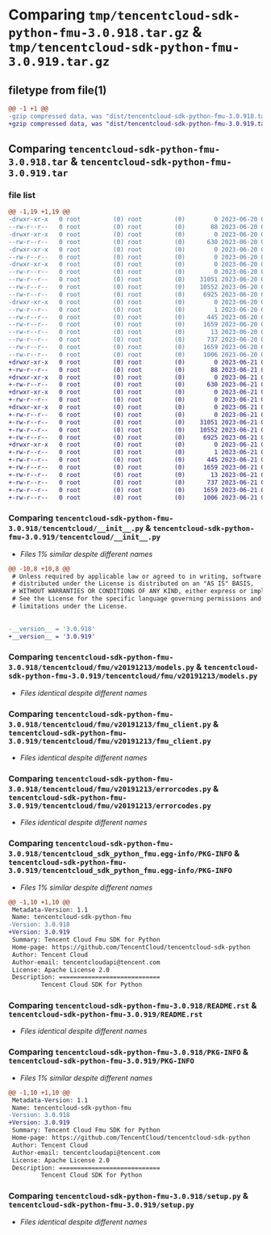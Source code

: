 # Comparing `tmp/tencentcloud-sdk-python-fmu-3.0.918.tar.gz` & `tmp/tencentcloud-sdk-python-fmu-3.0.919.tar.gz`

## filetype from file(1)

```diff
@@ -1 +1 @@
-gzip compressed data, was "dist/tencentcloud-sdk-python-fmu-3.0.918.tar", last modified: Tue Jun 20 02:40:53 2023, max compression
+gzip compressed data, was "dist/tencentcloud-sdk-python-fmu-3.0.919.tar", last modified: Wed Jun 21 00:27:30 2023, max compression
```

## Comparing `tencentcloud-sdk-python-fmu-3.0.918.tar` & `tencentcloud-sdk-python-fmu-3.0.919.tar`

### file list

```diff
@@ -1,19 +1,19 @@
-drwxr-xr-x   0 root         (0) root         (0)        0 2023-06-20 02:40:53.000000 tencentcloud-sdk-python-fmu-3.0.918/
--rw-r--r--   0 root         (0) root         (0)       88 2023-06-20 02:40:53.000000 tencentcloud-sdk-python-fmu-3.0.918/setup.cfg
-drwxr-xr-x   0 root         (0) root         (0)        0 2023-06-20 02:40:53.000000 tencentcloud-sdk-python-fmu-3.0.918/tencentcloud/
--rw-r--r--   0 root         (0) root         (0)      630 2023-06-20 02:40:53.000000 tencentcloud-sdk-python-fmu-3.0.918/tencentcloud/__init__.py
-drwxr-xr-x   0 root         (0) root         (0)        0 2023-06-20 02:40:53.000000 tencentcloud-sdk-python-fmu-3.0.918/tencentcloud/fmu/
--rw-r--r--   0 root         (0) root         (0)        0 2023-06-20 02:40:53.000000 tencentcloud-sdk-python-fmu-3.0.918/tencentcloud/fmu/__init__.py
-drwxr-xr-x   0 root         (0) root         (0)        0 2023-06-20 02:40:53.000000 tencentcloud-sdk-python-fmu-3.0.918/tencentcloud/fmu/v20191213/
--rw-r--r--   0 root         (0) root         (0)        0 2023-06-20 02:40:53.000000 tencentcloud-sdk-python-fmu-3.0.918/tencentcloud/fmu/v20191213/__init__.py
--rw-r--r--   0 root         (0) root         (0)    31051 2023-06-20 02:40:53.000000 tencentcloud-sdk-python-fmu-3.0.918/tencentcloud/fmu/v20191213/models.py
--rw-r--r--   0 root         (0) root         (0)    10552 2023-06-20 02:40:53.000000 tencentcloud-sdk-python-fmu-3.0.918/tencentcloud/fmu/v20191213/fmu_client.py
--rw-r--r--   0 root         (0) root         (0)     6925 2023-06-20 02:40:53.000000 tencentcloud-sdk-python-fmu-3.0.918/tencentcloud/fmu/v20191213/errorcodes.py
-drwxr-xr-x   0 root         (0) root         (0)        0 2023-06-20 02:40:53.000000 tencentcloud-sdk-python-fmu-3.0.918/tencentcloud_sdk_python_fmu.egg-info/
--rw-r--r--   0 root         (0) root         (0)        1 2023-06-20 02:40:53.000000 tencentcloud-sdk-python-fmu-3.0.918/tencentcloud_sdk_python_fmu.egg-info/dependency_links.txt
--rw-r--r--   0 root         (0) root         (0)      445 2023-06-20 02:40:53.000000 tencentcloud-sdk-python-fmu-3.0.918/tencentcloud_sdk_python_fmu.egg-info/SOURCES.txt
--rw-r--r--   0 root         (0) root         (0)     1659 2023-06-20 02:40:53.000000 tencentcloud-sdk-python-fmu-3.0.918/tencentcloud_sdk_python_fmu.egg-info/PKG-INFO
--rw-r--r--   0 root         (0) root         (0)       13 2023-06-20 02:40:53.000000 tencentcloud-sdk-python-fmu-3.0.918/tencentcloud_sdk_python_fmu.egg-info/top_level.txt
--rw-r--r--   0 root         (0) root         (0)      737 2023-06-20 02:40:53.000000 tencentcloud-sdk-python-fmu-3.0.918/README.rst
--rw-r--r--   0 root         (0) root         (0)     1659 2023-06-20 02:40:53.000000 tencentcloud-sdk-python-fmu-3.0.918/PKG-INFO
--rw-r--r--   0 root         (0) root         (0)     1006 2023-06-20 02:40:53.000000 tencentcloud-sdk-python-fmu-3.0.918/setup.py
+drwxr-xr-x   0 root         (0) root         (0)        0 2023-06-21 00:27:30.000000 tencentcloud-sdk-python-fmu-3.0.919/
+-rw-r--r--   0 root         (0) root         (0)       88 2023-06-21 00:27:30.000000 tencentcloud-sdk-python-fmu-3.0.919/setup.cfg
+drwxr-xr-x   0 root         (0) root         (0)        0 2023-06-21 00:27:30.000000 tencentcloud-sdk-python-fmu-3.0.919/tencentcloud/
+-rw-r--r--   0 root         (0) root         (0)      630 2023-06-21 00:27:30.000000 tencentcloud-sdk-python-fmu-3.0.919/tencentcloud/__init__.py
+drwxr-xr-x   0 root         (0) root         (0)        0 2023-06-21 00:27:30.000000 tencentcloud-sdk-python-fmu-3.0.919/tencentcloud/fmu/
+-rw-r--r--   0 root         (0) root         (0)        0 2023-06-21 00:27:30.000000 tencentcloud-sdk-python-fmu-3.0.919/tencentcloud/fmu/__init__.py
+drwxr-xr-x   0 root         (0) root         (0)        0 2023-06-21 00:27:30.000000 tencentcloud-sdk-python-fmu-3.0.919/tencentcloud/fmu/v20191213/
+-rw-r--r--   0 root         (0) root         (0)        0 2023-06-21 00:27:30.000000 tencentcloud-sdk-python-fmu-3.0.919/tencentcloud/fmu/v20191213/__init__.py
+-rw-r--r--   0 root         (0) root         (0)    31051 2023-06-21 00:27:30.000000 tencentcloud-sdk-python-fmu-3.0.919/tencentcloud/fmu/v20191213/models.py
+-rw-r--r--   0 root         (0) root         (0)    10552 2023-06-21 00:27:30.000000 tencentcloud-sdk-python-fmu-3.0.919/tencentcloud/fmu/v20191213/fmu_client.py
+-rw-r--r--   0 root         (0) root         (0)     6925 2023-06-21 00:27:30.000000 tencentcloud-sdk-python-fmu-3.0.919/tencentcloud/fmu/v20191213/errorcodes.py
+drwxr-xr-x   0 root         (0) root         (0)        0 2023-06-21 00:27:30.000000 tencentcloud-sdk-python-fmu-3.0.919/tencentcloud_sdk_python_fmu.egg-info/
+-rw-r--r--   0 root         (0) root         (0)        1 2023-06-21 00:27:30.000000 tencentcloud-sdk-python-fmu-3.0.919/tencentcloud_sdk_python_fmu.egg-info/dependency_links.txt
+-rw-r--r--   0 root         (0) root         (0)      445 2023-06-21 00:27:30.000000 tencentcloud-sdk-python-fmu-3.0.919/tencentcloud_sdk_python_fmu.egg-info/SOURCES.txt
+-rw-r--r--   0 root         (0) root         (0)     1659 2023-06-21 00:27:30.000000 tencentcloud-sdk-python-fmu-3.0.919/tencentcloud_sdk_python_fmu.egg-info/PKG-INFO
+-rw-r--r--   0 root         (0) root         (0)       13 2023-06-21 00:27:30.000000 tencentcloud-sdk-python-fmu-3.0.919/tencentcloud_sdk_python_fmu.egg-info/top_level.txt
+-rw-r--r--   0 root         (0) root         (0)      737 2023-06-21 00:27:30.000000 tencentcloud-sdk-python-fmu-3.0.919/README.rst
+-rw-r--r--   0 root         (0) root         (0)     1659 2023-06-21 00:27:30.000000 tencentcloud-sdk-python-fmu-3.0.919/PKG-INFO
+-rw-r--r--   0 root         (0) root         (0)     1006 2023-06-21 00:27:30.000000 tencentcloud-sdk-python-fmu-3.0.919/setup.py
```

### Comparing `tencentcloud-sdk-python-fmu-3.0.918/tencentcloud/__init__.py` & `tencentcloud-sdk-python-fmu-3.0.919/tencentcloud/__init__.py`

 * *Files 1% similar despite different names*

```diff
@@ -10,8 +10,8 @@
 # Unless required by applicable law or agreed to in writing, software
 # distributed under the License is distributed on an "AS IS" BASIS,
 # WITHOUT WARRANTIES OR CONDITIONS OF ANY KIND, either express or implied.
 # See the License for the specific language governing permissions and
 # limitations under the License.
 
 
-__version__ = '3.0.918'
+__version__ = '3.0.919'
```

### Comparing `tencentcloud-sdk-python-fmu-3.0.918/tencentcloud/fmu/v20191213/models.py` & `tencentcloud-sdk-python-fmu-3.0.919/tencentcloud/fmu/v20191213/models.py`

 * *Files identical despite different names*

### Comparing `tencentcloud-sdk-python-fmu-3.0.918/tencentcloud/fmu/v20191213/fmu_client.py` & `tencentcloud-sdk-python-fmu-3.0.919/tencentcloud/fmu/v20191213/fmu_client.py`

 * *Files identical despite different names*

### Comparing `tencentcloud-sdk-python-fmu-3.0.918/tencentcloud/fmu/v20191213/errorcodes.py` & `tencentcloud-sdk-python-fmu-3.0.919/tencentcloud/fmu/v20191213/errorcodes.py`

 * *Files identical despite different names*

### Comparing `tencentcloud-sdk-python-fmu-3.0.918/tencentcloud_sdk_python_fmu.egg-info/PKG-INFO` & `tencentcloud-sdk-python-fmu-3.0.919/tencentcloud_sdk_python_fmu.egg-info/PKG-INFO`

 * *Files 1% similar despite different names*

```diff
@@ -1,10 +1,10 @@
 Metadata-Version: 1.1
 Name: tencentcloud-sdk-python-fmu
-Version: 3.0.918
+Version: 3.0.919
 Summary: Tencent Cloud Fmu SDK for Python
 Home-page: https://github.com/TencentCloud/tencentcloud-sdk-python
 Author: Tencent Cloud
 Author-email: tencentcloudapi@tencent.com
 License: Apache License 2.0
 Description: ============================
         Tencent Cloud SDK for Python
```

### Comparing `tencentcloud-sdk-python-fmu-3.0.918/README.rst` & `tencentcloud-sdk-python-fmu-3.0.919/README.rst`

 * *Files identical despite different names*

### Comparing `tencentcloud-sdk-python-fmu-3.0.918/PKG-INFO` & `tencentcloud-sdk-python-fmu-3.0.919/PKG-INFO`

 * *Files 1% similar despite different names*

```diff
@@ -1,10 +1,10 @@
 Metadata-Version: 1.1
 Name: tencentcloud-sdk-python-fmu
-Version: 3.0.918
+Version: 3.0.919
 Summary: Tencent Cloud Fmu SDK for Python
 Home-page: https://github.com/TencentCloud/tencentcloud-sdk-python
 Author: Tencent Cloud
 Author-email: tencentcloudapi@tencent.com
 License: Apache License 2.0
 Description: ============================
         Tencent Cloud SDK for Python
```

### Comparing `tencentcloud-sdk-python-fmu-3.0.918/setup.py` & `tencentcloud-sdk-python-fmu-3.0.919/setup.py`

 * *Files identical despite different names*

